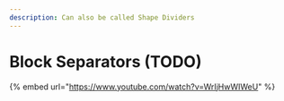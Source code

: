 ```yaml
---
description: Can also be called Shape Dividers
---
```


# Block Separators \(TODO\)

{% embed url="https://www.youtube.com/watch?v=WrIjHwWIWeU" %}



